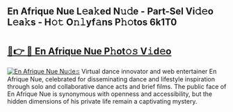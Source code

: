 ## En Afrique Nue L𝚎a𝚔ed N𝚞𝚍e - Part-Sel Vi𝚍𝚎o L𝚎a𝚔s - H𝚘𝚝 O𝚗𝚕yf𝚊ns P𝚑𝚘tos 6k1T0

# <h2><a href="http://kf3m7x.oniu.top/?m=En+Afrique+Nue">🔗👉 🔴 En Afrique Nue P𝚑ot𝚘𝚜 V𝚒d𝚎o</a></h2>

[![En Afrique Nue Nu𝚍e𝚜](https://i.imgur.com/0qMVB7G.gif)](http://kf3m7x.oniu.top/?m=En+Afrique+Nue)
Virtual dance innovator and web entertainer En Afrique Nue, celebrated for disseminating dance and lifestyle inspiration through solo and collaborative dance acts and brief films. The public face of En Afrique Nue is synonymous with openness and accessibility, but the hidden dimensions of his private life remain a captivating mystery.  
